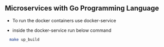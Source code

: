 ## Microservices with Go Programming Language

* To run the docker containers use docker-service

* inside the docker-service run below command

```bash
  make up_build
```
